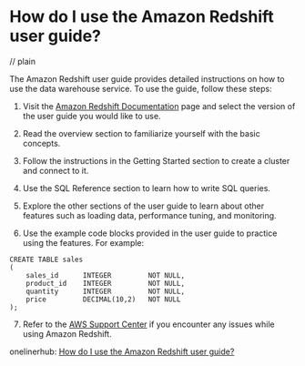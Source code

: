 # How do I use the Amazon Redshift user guide?
// plain

The Amazon Redshift user guide provides detailed instructions on how to use the data warehouse service. To use the guide, follow these steps:

1. Visit the [Amazon Redshift Documentation](https://docs.aws.amazon.com/redshift/latest/gsg/getting-started.html) page and select the version of the user guide you would like to use.

2. Read the overview section to familiarize yourself with the basic concepts.

3. Follow the instructions in the Getting Started section to create a cluster and connect to it.

4. Use the SQL Reference section to learn how to write SQL queries.

5. Explore the other sections of the user guide to learn about other features such as loading data, performance tuning, and monitoring.

6. Use the example code blocks provided in the user guide to practice using the features. For example:

```
CREATE TABLE sales
(
    sales_id      INTEGER         NOT NULL,
    product_id    INTEGER         NOT NULL,
    quantity      INTEGER         NOT NULL,
    price         DECIMAL(10,2)   NOT NULL
);
```

7. Refer to the [AWS Support Center](https://aws.amazon.com/support/) if you encounter any issues while using Amazon Redshift.

onelinerhub: [How do I use the Amazon Redshift user guide?](https://onelinerhub.com/amazon-redshift/how-do-i-use-the-amazon-redshift-user-guide)